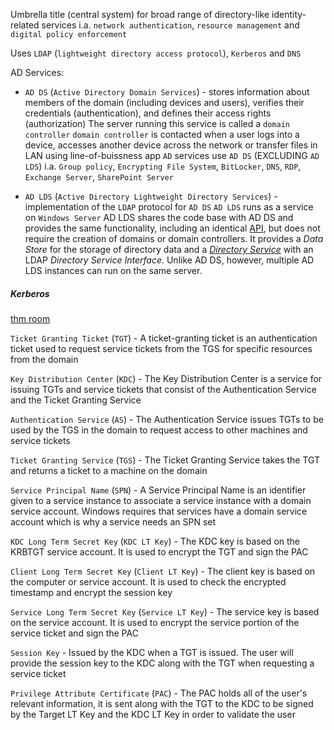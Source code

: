 Umbrella title (central system) for broad range of directory-like identity-related services i.a. `network authentication`, `resource management` and `digital policy enforcement`

Uses `LDAP` (`lightweight directory access protocol`), `Kerberos` and `DNS`

AD Services:
- `AD DS` (`Active Directory Domain Services`) -  stores information about members of the domain (including devices and users), verifies their credentials (authentication), and defines their access rights (authorization)
  The server running this service is called a `domain controller`
  `domain controller` is contacted when a user logs into a device, accesses another device across the network or transfer files in LAN using line-of-buissness app
`AD` services use `AD DS` (EXCLUDING `AD LDS`) i.a. `Group policy`, `Encrypting File System`, `BitLocker`, `DNS`, `RDP`, `Exchange Server`, `SharePoint Server`

- `AD LDS` (`Active Directory Lightweight Directory Services`) - implementation of the `LDAP` protocol for `AD DS`
  `AD LDS` runs as a service on `Windows Server`
  AD LDS shares the code base with AD DS and provides the same functionality, including an identical [API](https://en.wikipedia.org/wiki/API "API"), but does not require the creation of domains or domain controllers. It provides a _Data Store_ for the storage of directory data and a _[Directory Service](https://en.wikipedia.org/wiki/Directory_(database) "Directory (database)")_ with an LDAP _Directory Service Interface_. Unlike AD DS, however, multiple AD LDS instances can run on the same server.



##### Kerberos
[thm room](https://tryhackme.com/room/attackingkerberos)

`Ticket Granting Ticket` (`TGT`) - A ticket-granting ticket is an authentication ticket used to request service tickets from the TGS for specific resources from the domain

`Key Distribution Center` (`KDC`) - The Key Distribution Center is a service for issuing TGTs and service tickets that consist of the Authentication Service and the Ticket Granting Service
  
`Authentication Service` (`AS`) - The Authentication Service issues TGTs to be used by the TGS in the domain to request access to other machines and service tickets
  
`Ticket Granting Service` (`TGS`) - The Ticket Granting Service takes the TGT and returns a ticket to a machine on the domain
  
`Service Principal Name` (`SPN`) - A Service Principal Name is an identifier given to a service instance to associate a service instance with a domain service account. Windows requires that services have a domain service account which is why a service needs an SPN set
  
`KDC Long Term Secret Key` (`KDC LT Key`) - The KDC key is based on the KRBTGT service account. It is used to encrypt the TGT and sign the PAC
  
`Client Long Term Secret Key` (`Client LT Key`) - The client key is based on the computer or service account. It is used to check the encrypted timestamp and encrypt the session key
  
`Service Long Term Secret Key` (`Service LT Key`) - The service key is based on the service account. It is used to encrypt the service portion of the service ticket and sign the PAC
  
`Session Key` - Issued by the KDC when a TGT is issued. The user will provide the session key to the KDC along with the TGT when requesting a service ticket
  
`Privilege Attribute Certificate` (`PAC`) - The PAC holds all of the user's relevant information, it is sent along with the TGT to the KDC to be signed by the Target LT Key and the KDC LT Key in order to validate the user


